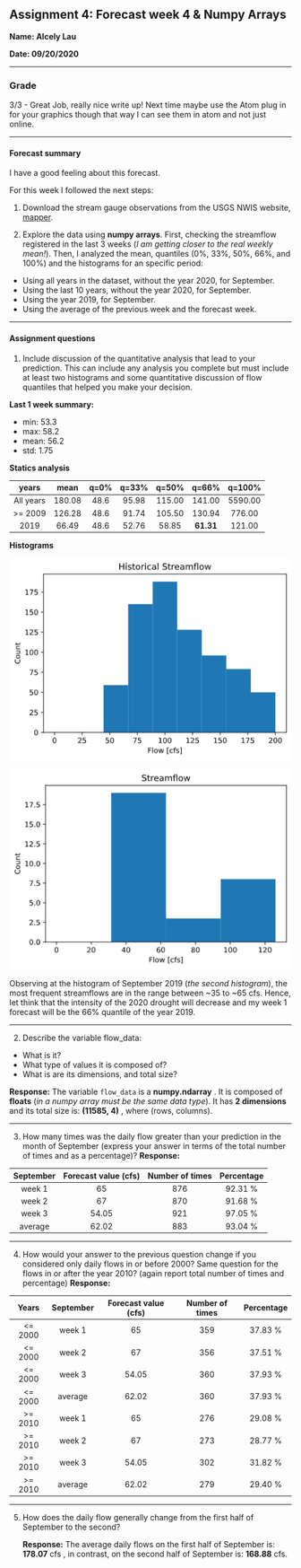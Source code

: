## Assignment 4: Forecast week 4 & Numpy Arrays
**Name: Alcely Lau**

**Date: 09/20/2020**

___
### Grade
3/3 - Great Job, really nice write up!  Next time maybe use the Atom plug in for your graphics though that way I can  see them in atom and not just online. 
___

#### Forecast summary

I have a good feeling about this forecast.

For this week I followed the next steps:

1. Download the stream gauge observations from the USGS NWIS website, [mapper](https://maps.waterdata.usgs.gov/mapper/).

2. Explore the data using **numpy arrays**. First, checking the streamflow registered in the last 3 weeks (*I am getting closer to the real weekly mean!*). Then, I analyzed the mean, quantiles (0%, 33%, 50%, 66%, and 100%) and the histograms for an specific period:
  + Using all years in the dataset, without the year 2020, for September.
  + Using the last 10 years, without the year 2020, for September.
  + Using the year 2019, for September.
  + Using the average of the previous week and the forecast week.

____
#### Assignment questions

1. Include discussion of the quantitative analysis that lead to your prediction. This can include any analysis you complete but must include at least two histograms and some quantitative discussion of flow quantiles that helped you make your decision.

**Last 1 week summary:**
  + min: 53.3
  + max: 58.2
  + mean: 56.2
  + std: 1.75

**Statics analysis**

|      years|    mean|    q=0%|   q=33%|   q=50%|   q=66%|  q=100%|
|:---------:|:------:|:------:|:------:|:------:|:------:|:------:|
|  All years|  180.08|    48.6|   95.98|  115.00|  141.00| 5590.00|
|    >= 2009|  126.28|    48.6|   91.74|  105.50|  130.94|  776.00|
|       2019|   66.49|    48.6|   52.76|   58.85|   **61.31**|  121.00|

**Histograms**

![alt text](https://github.com/HAS-Tools-Fall2020/homework-alcely/blob/master/assignment_4/Histogram_historical.png "Histogram_historical")

![alt text](https://github.com/HAS-Tools-Fall2020/homework-alcely/blob/master/assignment_4/Histogram_2019_09.png "Histogram_2019_09")

Observing at the histogram of September 2019 (*the second histogram*), the most frequent streamflows are in the range between ~35 to ~65 cfs. Hence, let think that the intensity of the 2020 drought will decrease and my week 1 forecast will be the 66% quantile of the year 2019.

-----
2. Describe the variable flow_data:
  - What is it?
  - What type of values it is composed of?
  - What is are its dimensions, and total size?


   **Response:** The variable `flow_data` is a **numpy.ndarray** . It is composed of **floats** (*in a numpy array must be the same data type*). It has **2 dimensions** and its total size is: **(11585, 4)** , where (rows, columns).

-----
3. How many times was the daily flow greater than your prediction in the month of September (express your answer in terms of the total number of times and as a percentage)?
**Response:**

| September | Forecast value (cfs) | Number of times | Percentage |
|:---------:|:--------------------:| :--------------:|:----------:|
|    week 1 |                   65 |             876 |    92.31 % |
|    week 2 |                   67 |             870 |    91.68 % |
|    week 3 |                54.05 |             921 |    97.05 % |
|   average |                62.02 |             883 |    93.04 % |

-----

4. How would your answer to the previous question change if you considered only daily flows in or before 2000? Same question for the flows in or after the year 2010? (again report total number of times and percentage)
**Response:**

| Years | September | Forecast value (cfs) | Number of times | Percentage |
|:-----:|:---------:|:--------------------:| :--------------:|:----------:|
|<= 2000|    week 1 |                   65 |             359 |    37.83 % |
|<= 2000|    week 2 |                   67 |             356 |    37.51 % |
|<= 2000|    week 3 |                54.05 |             360 |    37.93 % |
|<= 2000|   average |                62.02 |             360 |    37.93 % |
|>= 2010|    week 1 |                   65 |             276 |    29.08 % |
|>= 2010|    week 2 |                   67 |             273 |    28.77 % |
|>= 2010|    week 3 |                54.05 |             302 |    31.82 % |
|>= 2010|   average |                62.02 |             279 |    29.40 % |

-----

5. How does the daily flow generally change from the first half of September to the second?

   **Response:** The average daily flows on the first half of September is: **178.07** cfs , in contrast, on the second half of September is: **168.88** cfs.
